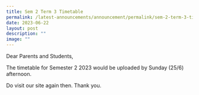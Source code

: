 ```yaml
---
title: Sem 2 Term 3 Timetable
permalink: /latest-announcements/announcement/permalink/sem-2-term-3-timetable/
date: 2023-06-22
layout: post
description: ""
image: ""
---
```

Dear Parents and Students,

The timetable for Semester 2 2023 would be uploaded by Sunday (25/6) afternoon.


Do visit our site again then. Thank you.